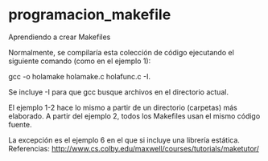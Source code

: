 # programacion_makefile
Aprendiendo a crear Makefiles

Normalmente, se compilaría esta colección de código ejecutando el siguiente
comando (como en el ejemplo 1):

gcc -o holamake holamake.c holafunc.c -I.

Se incluye -I para que gcc busque archivos en el directorio actual.

El ejemplo 1-2 hace lo mismo a partir de un directorio (carpetas) más elaborado.
A partir del ejemplo 2, todos los Makefiles usan el mismo código fuente.

La excepción es el ejemplo 6 en el que si incluye una librería estática.
Referencias:
http://www.cs.colby.edu/maxwell/courses/tutorials/maketutor/
